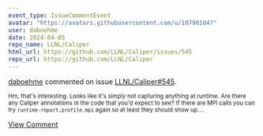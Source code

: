 ```yaml
---
event_type: IssueCommentEvent
avatar: "https://avatars.githubusercontent.com/u/10790104?"
user: daboehme
date: 2024-04-05
repo_name: LLNL/Caliper
html_url: https://github.com/LLNL/Caliper/issues/545
repo_url: https://github.com/LLNL/Caliper
---
```


<a href='https://github.com/daboehme' target='_blank'>daboehme</a> commented on issue <a href='https://github.com/LLNL/Caliper/issues/545' target='_blank'>LLNL/Caliper#545</a>.

<small>Hm, that's interesting. Looks like it's simply not capturing anything at runtime. Are there any Caliper annotations in the code that you'd expect to see? If there are MPI calls you can try `runtime-report,profile.mpi` again so at least they should show up....</small>

<a href='https://github.com/LLNL/Caliper/issues/545' target='_blank'>View Comment</a>